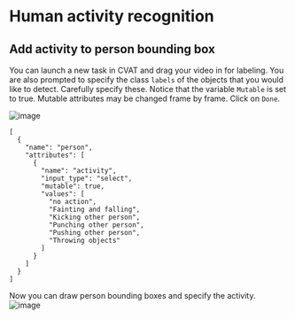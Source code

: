 # Human activity recognition

## Add activity to person bounding box 

You can launch a new task in CVAT and drag your video in for labeling. You are also prompted to specify the class ``labels`` of the objects that you would like to detect. Carefully specify these. Notice that the variable ``Mutable`` is set to true. Mutable attributes may be changed frame by frame. Click on ``Done``.

![image](https://user-images.githubusercontent.com/35894891/199858465-8ed36a86-d373-4401-97dd-b752c2cbd54c.png)

```
[
  {
    "name": "person",
    "attributes": [
      {
        "name": "activity",
        "input_type": "select",
        "mutable": true,
        "values": [
          "no action",
          "Fainting and falling",
          "Kicking other person",
          "Punching other person",
          "Pushing other person",
          "Throwing objects"
        ]
      }
    ]
  }
]
```

Now you can draw person bounding boxes and specify the activity.
![image](https://user-images.githubusercontent.com/35894891/199813921-76f232d4-b9c5-4540-a2e8-a23028d62eb3.png)
